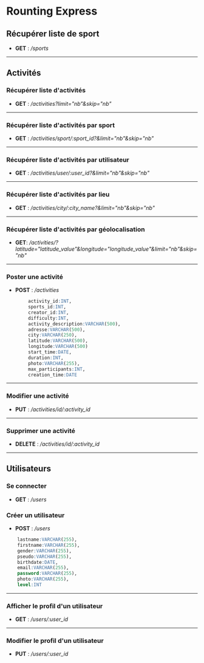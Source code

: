 # Rounting Express

## Récupérer liste de sport

- **GET** : _/sports_

---

## Activités

### Récupérer liste d'activités

- **GET** : _/activities?limit="nb"&skip="nb"_

---

### Récupérer liste d'activités par sport

- **GET** : _/activities/sport/:sport_id?&limit="nb"&skip="nb"_

---

### Récupérer liste d'activités par utilisateur

- **GET** : _/activities/user/:user_id?&limit="nb"&skip="nb"_

---

### Récupérer liste d'activités par lieu

- **GET** : _/activities/city/:city_name?&limit="nb"&skip="nb"_

---

### Récupérer liste d'activités par géolocalisation

- **GET**: _/activities/?latitude="latitude_value"&longitude="longitude_value"&limit="nb"&skip="nb"_

---

### Poster une activité

- **POST** : _/activities_

```sql
        activity_id:INT,
        sports_id:INT,
        creator_id:INT,
        difficulty:INT,
        activity_description:VARCHAR(500),
        adresse:VARCHAR(500),
        city:VARCHAR(250),
        latitude:VARCHAR(500),
        longitude:VARCHAR(500)
        start_time:DATE,
        duration:INT,
        photo:VARCHAR(255),
        max_participants:INT,
        creation_time:DATE
```

---

### Modifier une activité

- **PUT** : _/activities/id/:activity_id_

---

### Supprimer une activité

- **DELETE** : _/activities/id/:activity_id_

---

## Utilisateurs

### Se connecter

- **GET** : _/users_

### Créer un utilisateur

- **POST** : _/users_

```sql
    lastname:VARCHAR(255),
    firstname:VARCHAR(255),
    gender:VARCHAR(255),
    pseudo:VARCHAR(255),
    birthdate:DATE,
    email:VARCHAR(255),
    password:VARCHAR(255),
    photo:VARCHAR(255),
    level:INT
```

---

### Afficher le profil d'un utilisateur

- **GET** : _/users/:user_id_

---

### Modifier le profil d'un utilisateur

- **PUT** : _/users/:user_id_
